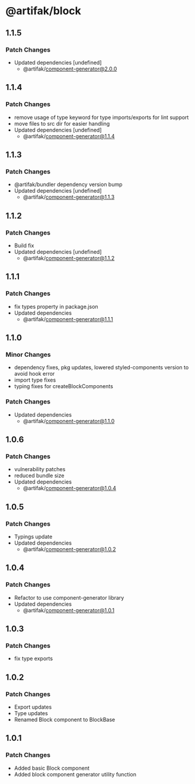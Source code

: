 # @artifak/block

## 1.1.5

### Patch Changes

- Updated dependencies [undefined]
  - @artifak/component-generator@2.0.0

## 1.1.4

### Patch Changes

- remove usage of type keyword for type imports/exports for lint support
- move files to src dir for easier handling
- Updated dependencies [undefined]
  - @artifak/component-generator@1.1.4

## 1.1.3

### Patch Changes

- @artifak/bundler dependency version bump
- Updated dependencies [undefined]
  - @artifak/component-generator@1.1.3

## 1.1.2

### Patch Changes

- Build fix
- Updated dependencies [undefined]
  - @artifak/component-generator@1.1.2

## 1.1.1

### Patch Changes

- fix types property in package.json
- Updated dependencies
  - @artifak/component-generator@1.1.1

## 1.1.0

### Minor Changes

- dependency fixes, pkg updates, lowered styled-components version to avoid hook error
- import type fixes
- typing fixes for createBlockComponents

### Patch Changes

- Updated dependencies
  - @artifak/component-generator@1.1.0

## 1.0.6

### Patch Changes

- vulnerability patches
- reduced bundle size
- Updated dependencies
  - @artifak/component-generator@1.0.4

## 1.0.5

### Patch Changes

- Typings update
- Updated dependencies
  - @artifak/component-generator@1.0.2

## 1.0.4

### Patch Changes

- Refactor to use component-generator library
- Updated dependencies
  - @artifak/component-generator@1.0.1

## 1.0.3

### Patch Changes

- fix type exports

## 1.0.2

### Patch Changes

- Export updates
- Type updates
- Renamed Block component to BlockBase

## 1.0.1

### Patch Changes

- Added basic Block component
- Added block component generator utility function
